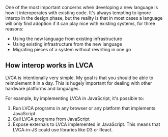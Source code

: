 One of the most important concerns when developing a new language is how it interoperates with existing code. It's always tempting to ignore interop in the design phase, but the reality is that in most cases a language will only find adoption if it can play nice with existing systems, for three reasons:

* Using the new language from existing infrastructure
* Using existing infrastructure from the new language
* Migrating pieces of a system without rewriting in one go

## How interop works in LVCA

LVCA is intentionally very simple. My goal is that you should be able to reimplement it in a day. This is hugely important for dealing with other hardware platforms and languages.

For example, by implementing LVCA in JavaScript, it's possible to:

1. Run LVCA programs in any browser or any platform that implements JavaScript
2. Call LVCA programs from JavaScript
3. Expose externals to LVCA implemented in JavaScript. This means that LVCA-in-JS could use libraries like D3 or React.
